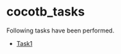 # cocotb_tasks
Following tasks have been performed.
- [Task1](https://github.com/ALI11-2000/cocotb_tasks/blob/main/Task1/Task1.md)
